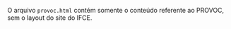 O arquivo `provoc.html` contém somente o conteúdo referente ao PROVOC, sem o layout do site do IFCE.
